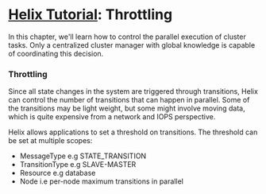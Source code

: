 <!---
Licensed to the Apache Software Foundation (ASF) under one
or more contributor license agreements.  See the NOTICE file
distributed with this work for additional information
regarding copyright ownership.  The ASF licenses this file
to you under the Apache License, Version 2.0 (the
"License"); you may not use this file except in compliance
with the License.  You may obtain a copy of the License at

  http://www.apache.org/licenses/LICENSE-2.0

Unless required by applicable law or agreed to in writing,
software distributed under the License is distributed on an
"AS IS" BASIS, WITHOUT WARRANTIES OR CONDITIONS OF ANY
KIND, either express or implied.  See the License for the
specific language governing permissions and limitations
under the License.
-->

<head>
  <title>Tutorial - Throttling</title>
</head>

# [Helix Tutorial](./Tutorial.html): Throttling

In this chapter, we\'ll learn how to control the parallel execution of cluster tasks.  Only a centralized cluster manager with global knowledge is capable of coordinating this decision.

### Throttling

Since all state changes in the system are triggered through transitions, Helix can control the number of transitions that can happen in parallel. Some of the transitions may be light weight, but some might involve moving data, which is quite expensive from a network and IOPS perspective.

Helix allows applications to set a threshold on transitions. The threshold can be set at multiple scopes:

* MessageType e.g STATE_TRANSITION
* TransitionType e.g SLAVE-MASTER
* Resource e.g database
* Node i.e per-node maximum transitions in parallel

